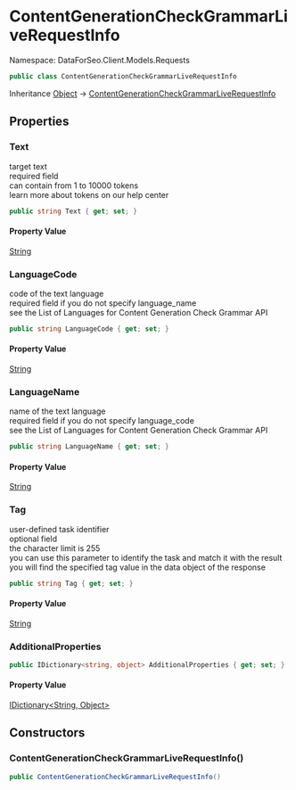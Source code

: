 # ContentGenerationCheckGrammarLiveRequestInfo

Namespace: DataForSeo.Client.Models.Requests

```csharp
public class ContentGenerationCheckGrammarLiveRequestInfo
```

Inheritance [Object](https://docs.microsoft.com/en-us/dotnet/api/system.object) → [ContentGenerationCheckGrammarLiveRequestInfo](./dataforseo.client.models.requests.contentgenerationcheckgrammarliverequestinfo.md)

## Properties

### **Text**

target text
 <br>required field
 <br>can contain from 1 to 10000 tokens
 <br>learn more about tokens on our help center

```csharp
public string Text { get; set; }
```

#### Property Value

[String](https://docs.microsoft.com/en-us/dotnet/api/system.string)<br>

### **LanguageCode**

code of the text language
 <br>required field if you do not specify language_name
 <br>see the List of Languages for Content Generation Check Grammar API

```csharp
public string LanguageCode { get; set; }
```

#### Property Value

[String](https://docs.microsoft.com/en-us/dotnet/api/system.string)<br>

### **LanguageName**

name of the text language
 <br>required field if you do not specify language_code
 <br>see the List of Languages for Content Generation Check Grammar API

```csharp
public string LanguageName { get; set; }
```

#### Property Value

[String](https://docs.microsoft.com/en-us/dotnet/api/system.string)<br>

### **Tag**

user-defined task identifier
 <br>optional field
 <br>the character limit is 255
 <br>you can use this parameter to identify the task and match it with the result
 <br>you will find the specified tag value in the data object of the response

```csharp
public string Tag { get; set; }
```

#### Property Value

[String](https://docs.microsoft.com/en-us/dotnet/api/system.string)<br>

### **AdditionalProperties**

```csharp
public IDictionary<string, object> AdditionalProperties { get; set; }
```

#### Property Value

[IDictionary&lt;String, Object&gt;](https://docs.microsoft.com/en-us/dotnet/api/system.collections.generic.idictionary-2)<br>

## Constructors

### **ContentGenerationCheckGrammarLiveRequestInfo()**

```csharp
public ContentGenerationCheckGrammarLiveRequestInfo()
```
